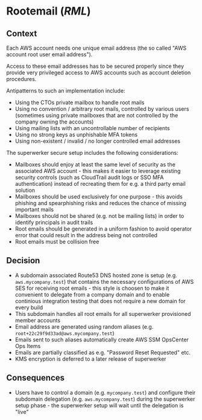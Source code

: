 # Rootemail (_RML_)

## Context

Each AWS account needs one unique email address (the so called "AWS account root user email address").

Access to these email addresses has to be secured properly since they provide very privileged access to AWS accounts such as account deletion procedures.

Antipatterns to such an implementation include:

- Using the CTOs private mailbox to handle root mails
- Using no convention / arbitrary root mails, controlled by various users (sometimes using private mailboxes that are not controlled by the company owning the accounts)
- Using mailing lists with an uncontrollable number of recipients
- Using no strong keys as unphishable MFA tokens
- Using non-existent / invalid / no longer controlled email addresses

The superwerker secure setup includes the following considerations:

- Mailboxes should enjoy at least the same level of security as the associated AWS account - this makes it easier to leverage existing security controls (such as CloudTrail audit logs or SSO MFA authentication) instead of recreating them for e.g. a third party email solution
- Mailboxes should be used exclusively for one purpose - this avoids phishing and spearphishing risks and reduces the chance of missing important mails 
- Mailboxes should not be shared (e.g. not be mailing lists) in order to identify principals in audit trails
- Root emails should be generated in a uniform fashion to avoid operator error that could result in the address being not controlled
- Root emails must be collision free

## Decision

- A subdomain associated Route53 DNS hosted zone is setup (e.g. `aws.mycompany.test`) that contains the necessary configurations of AWS SES for receiving root emails - this style is choosen to make it convenient to delegate from a company domain and to enable continious integration testing that does not require a new domain for every build
- This subdomain handles all root emails for all superwerker provisioned member accounts
- Email address are generated using random aliases (e.g. `root+22c29f9d33ad@aws.mycompany.test`)
- Emails sent to such aliases automatically create AWS SSM OpsCenter Ops Items
- Emails are partially classified as e.g. "Password Reset Requested" etc.
- KMS encryption is deferred to a later release of superwerker

## Consequences

- Users have to control a domain (e.g. `mycompany.test`) and configure their subdomain delegation (e.g. `aws.mycompany.test`) during the superwerker setup phase - the superwerker setup will wait until the delegation is "live"